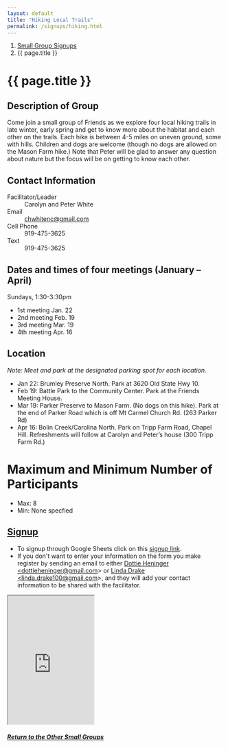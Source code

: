 ```yaml
---
layout: default
title: "Hiking Local Trails"
permalink: /signups/hiking.html
---
```

<nav aria-label="breadcrumb">
  <ol class="breadcrumb">
      <li class="breadcrumb-item"><a class="noIcon" href="{{ site.baseurl }}/small-groups.html">Small Group Signups</a></li>
      <li class="breadcrumb-item active" aria-current="page">{{ page.title }}</li>
  </ol>
</nav>

# {{ page.title }}

## Description of Group
Come join a small group of Friends as we explore four local hiking trails 
in late winter, early spring and get to know more about the habitat and 
each other on the trails. Each hike is between 4-5 miles on uneven ground,
some with hills. Children and dogs are welcome (though no dogs are allowed 
on the Mason Farm hike.) Note that Peter will be glad to answer any question 
about nature but the focus will be on getting to know each other.

## Contact Information
<dl> 
  <dt>Facilitator/Leader</dt>
  <dd>Carolyn and Peter White</dd>
  <dt>Email</dt>
  <dd><a href="mailto:chwhitenc@gmail.com">chwhitenc@gmail.com</a></dd>
  <dt>Cell Phone</dt>
  <dd>919-475-3625</dd>
  <dt>Text</dt>
  <dd>919-475-3625</dd>
</dl>

## Dates and times of four meetings (January – April)
Sundays, 1:30-3:30pm

- 1st meeting Jan. 22
- 2nd meeting Feb. 19
- 3rd meeting Mar. 19
- 4th meeting Apr. 16

## Location
*Note: Meet and park at the designated parking spot for each location.*

- Jan 22: Brumley Preserve North. Park at 3620 Old State Hwy 10.
- Feb 19: Battle Park to the Community Center. Park at the Friends Meeting House.
- Mar 19: Parker Preserve to Mason Farm. (No dogs on this hike). Park at the end of Parker Road which is off Mt Carmel Church Rd. (263 Parker Rd)
- Apr 16: Bolin Creek/Carolina North. Park on Tripp Farm Road, Chapel Hill.
  Refreshments will follow at Carolyn and Peter’s house (300 Tripp Farm Rd.)

# Maximum and Minimum Number of Participants
- Max: 8
- Min: None specfied

## [Signup](https://docs.google.com/spreadsheets/d/1s2pmguQ4a9091NJHkGiRcmFYfcHq-BKbXSkkOaJtpUw/edit?usp=sharing)
- To signup through Google Sheets click on this [signup link](https://docs.google.com/spreadsheets/d/1s2pmguQ4a9091NJHkGiRcmFYfcHq-BKbXSkkOaJtpUw/edit?usp=sharing).
- If you don't want to enter your information on the form you make register by 
  sending an email to either <a href='mailto:dottieheninger@gmail.com'>Dottie Heninger &lt;dottieheninger@gmail.com&gt;</a> or 
  <a href='mailto:linda.drake100@gmail.com'>Linda Drake &lt;linda.drake100@gmail.com&gt;</a>, and they will add 
  your contact information to be shared with the facilitator.

<div class="text-center">
  <iframe src="https://docs.google.com/spreadsheets/d/e/2PACX-1vRjEheqbzSeOx53nc_fNtiggiBHvGrbUNp6qc_5bfQQLXcCsRzivoSptyIRHnykIvRmd6OfP1JiLmve/pubhtml?gid=198606566&amp;single=true&amp;widget=true&amp;headers=false&amp;range=A2:B11"
  width="200px"
  height="300px">
</iframe>
</div>

<div class="text-center">
  <h5><a href="{{ site.baseurl }}/small-groups.html">Return to the Other Small Groups</a></h5>
</div>
